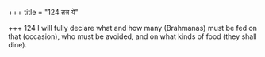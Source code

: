 +++
title = "124 तत्र ये"

+++
124	I will fully declare what and how many (Brahmanas) must be fed on that (occasion), who must be avoided, and on what kinds of food (they shall dine).